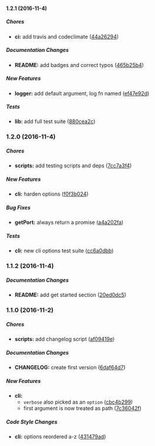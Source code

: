 #### 1.2.1 (2016-11-4)

##### Chores

* **ci:** add travis and codeclimate ([44a26294](https://github.com/exprexo/exprexo/commit/44a262948c7cf9ef52a574ca886e47e0fa829bcf))

##### Documentation Changes

* **README:** add badges and correct typos ([465b25b4](https://github.com/exprexo/exprexo/commit/465b25b461805ed37c1a9c9ff4d6a7a25b9e98f8))

##### New Features

* **logger:** add default argument, log fn named ([ef47e92d](https://github.com/exprexo/exprexo/commit/ef47e92d8a257e85be51bbb82691eaf53a1351ef))

##### Tests

* **lib:** add full test suite ([880cea2c](https://github.com/exprexo/exprexo/commit/880cea2c438ac69fbb15e9d9ed0fed213b478abb))

### 1.2.0 (2016-11-4)

##### Chores

* **scripts:** add testing scripts and deps ([7cc7a3f4](https://github.com/exprexo/exprexo/commit/7cc7a3f4b02de4cddc7fb5740853fe63033d096e))

##### New Features

* **cli:** harden options ([f0f3b024](https://github.com/exprexo/exprexo/commit/f0f3b02412dc296a79953d0acd2437a81fa58859))

##### Bug Fixes

* **getPort:** always return a promise ([a4a202fa](https://github.com/exprexo/exprexo/commit/a4a202fa300672f3bfb7efd50375dfeee23c1453))

##### Tests

* **cli:** new cli options test suite ([cc6a0dbb](https://github.com/exprexo/exprexo/commit/cc6a0dbb5bc436fd5e651b799cd448877e901e29))

### 1.1.2 (2016-11-4)

##### Documentation Changes

* **README:** add get started section ([20ed0dc5](https://github.com/exprexo/exprexo/commit/20ed0dc53b5f6df2771d4243950d2928f70d5cdd))

### 1.1.0 (2016-11-2)

##### Chores

* **scripts:** add changelog script ([af09419e](https://github.com/exprexo/exprexo/commit/af09419e0e7c939f5fef8541fefc6f9672fc6aa3))

##### Documentation Changes

* **CHANGELOG:** create first version ([6daf64d7](https://github.com/exprexo/exprexo/commit/6daf64d779d5ef5529226ce0630fe1b2d9b8d435))

##### New Features

* **cli:**
  * `verbose` also picked as an `option` ([cbc4b299](https://github.com/exprexo/exprexo/commit/cbc4b299ce5fa58afc5a564b7b4e7b1453479865))
  * first argument is now treated as path ([7c36042f](https://github.com/exprexo/exprexo/commit/7c36042f775f38c559db794f92c8905ccf92e2bf))

##### Code Style Changes

* **cli:** options reordered a-z ([431479ad](https://github.com/exprexo/exprexo/commit/431479ade79d6cbd5723061e714cb5846796f8c2))
